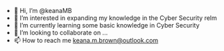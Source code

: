 - 👋 Hi, I’m @keanaMB
- 👀 I’m interested in expanding my knowledge in the Cyber Security relm
- 🌱 I’m currently learning some basic knowledge in Cyber Security
- 💞️ I’m looking to collaborate on ...
- 📫 How to reach me keana.m.brown@outlook.com

<!---
keanaMB/keanaMB is a ✨ special ✨ repository because its `README.md` (this file) appears on your GitHub profile.
You can click the Preview link to take a look at your changes.
--->
